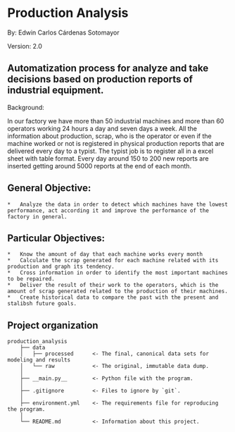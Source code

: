 # Production Analysis 

By: Edwin Carlos Cárdenas Sotomayor


Version: 2.0

## Automatization process for analyze and take decisions based on production reports of industrial equipment.

Background:

In our factory we have more than 50 industrial machines and more than 60 operators working 24 hours a day and seven days a week. All the information about production, scrap, who is the operator or even if the machine worked or not is registered in physical production reports that are delivered every day to a typist. The typist job is to register all in a excel sheet with table format.
Every day around 150 to 200 new reports are inserted getting around 5000 reports at the end of each month.


## General Objective:

    * 	Analyze the data in order to detect which machines have the lowest performance, act according it and improve the performance of the factory in general.
    
## Particular Objectives:

    *	Know the amount of day that each machine works every month
    *	Calculate the scrap generated for each machine related with its production and graph its tendency.
    *	Cross information in order to identify the most important machines to be repaired.
    *	Deliver the result of their work to the operators, which is the amount of scrap generated related to the production of their machines.
    *   Create historical data to compare the past with the present and stalibsh future goals.



## Project organization

    production_analysis
        ├── data
        │   ├── processed      <- The final, canonical data sets for modeling and results
        │   └── raw            <- The original, immutable data dump.
        │
        ├── __main.py__        <- Python file with the program.
        │
        ├── .gitignore         <- Files to ignore by `git`.
        │
        ├── environment.yml    <- The requirements file for reproducing the program.
        │
        └── README.md          <- Information about this project.



